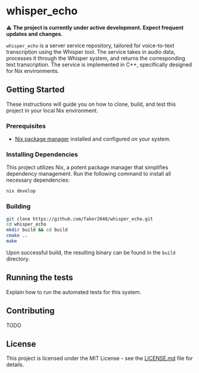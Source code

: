 # whisper_echo

:warning: **The project is currently under active development. Expect frequent updates and changes.**

`whisper_echo` is a server service repository, tailored for voice-to-text transcription using the Whisper tool. The service takes in audio data, processes it through the Whisper system, and returns the corresponding text transcription. The service is implemented in C++, specifically designed for Nix environments.

## Getting Started

These instructions will guide you on how to clone, build, and test this project in your local Nix environment.

### Prerequisites
- [Nix package manager](https://nixos.org/download.html) installed and configured on your system.

### Installing Dependencies

This project utilizes Nix, a potent package manager that simplifies dependency management. Run the following command to install all necessary dependencies:

```bash
nix develop
```

### Building

```bash
git clone https://github.com/faker2048/whisper_echo.git
cd whisper_echo
mkdir build && cd build
cmake ..
make
```

Upon successful build, the resulting binary can be found in the `build` directory.

## Running the tests

Explain how to run the automated tests for this system.

## Contributing

TODO

## License

This project is licensed under the MIT License - see the [LICENSE.md](LICENSE.md) file for details.
